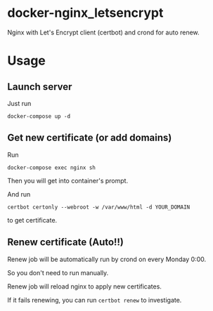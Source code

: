 # docker-nginx_letsencrypt
Nginx with Let's Encrypt client (certbot) and crond for auto renew.

# Usage
## Launch server
Just run

`docker-compose up -d`

## Get new certificate (or add domains)
Run

`docker-compose exec nginx sh`

Then you will get into container's prompt.

And run

`certbot certonly --webroot -w /var/www/html -d YOUR_DOMAIN`

to get certificate.

## Renew certificate (Auto!!)
Renew job will be automatically run by crond on every Monday 0:00.

So you don't need to run manually.

Renew job will reload nginx to apply new certificates.

If it fails renewing, you can run `certbot renew` to investigate.
